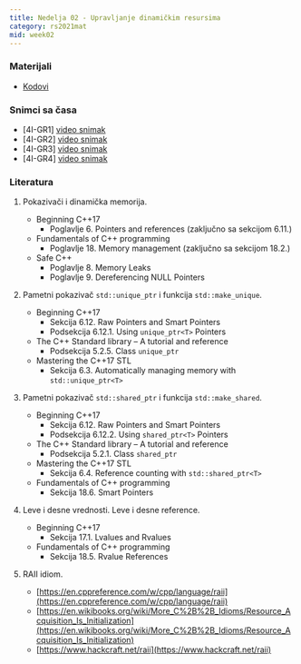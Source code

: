 ```yaml
---
title: Nedelja 02 - Upravljanje dinamičkim resursima
category: rs2021mat
mid: week02
---
```


### Materijali

- [Kodovi](https://github.com/MATF-RS21/zvanicni-materijali/tree/main/02-dinamicka-memorija)

### Snimci sa časa

- [4I-GR1] [video snimak](https://youtu.be/rDhbFAIoDFE)
- [4I-GR2] [video snimak](https://youtu.be/EgFVeDNHocQ)
- [4I-GR3] [video snimak](http://enastava.matf.bg.ac.rs/~nikola_ajzenhamer/2020-2021/rs/RS%2002/RS%2002_player.html)
- [4I-GR4] [video snimak](https://youtu.be/IQXITshmdXE)

### Literatura

1. Pokazivači i dinamička memorija.
    - Beginning C++17
        - Poglavlje 6. Pointers and references (zaključno sa sekcijom 6.11.)
    - Fundamentals of C++ programming
        - Poglavlje 18. Memory management (zaključno sa sekcijom 18.2.)
    - Safe C++
        - Poglavlje 8. Memory Leaks
        - Poglavlje 9. Dereferencing NULL Pointers

1. Pametni pokazivač `std::unique_ptr` i funkcija `std::make_unique`.
    - Beginning C++17
        - Sekcija 6.12. Raw Pointers and Smart Pointers
        - Podsekcija 6.12.1. Using `unique_ptr<T>` Pointers
    - The C++ Standard library – A tutorial and reference
        - Podsekcija 5.2.5. Class `unique_ptr`
    - Mastering the C++17 STL
        - Sekcija 6.3. Automatically managing memory with `std::unique_ptr<T>`

1. Pametni pokazivač `std::shared_ptr` i funkcija `std::make_shared`.
    - Beginning C++17
        - Sekcija 6.12. Raw Pointers and Smart Pointers
        - Podsekcija 6.12.2. Using `shared_ptr<T>` Pointers
    - The C++ Standard library – A tutorial and reference
        - Podsekcija 5.2.1. Class `shared_ptr`
    - Mastering the C++17 STL
        - Sekcija 6.4. Reference counting with `std::shared_ptr<T>`
    - Fundamentals of C++ programming
        - Sekcija 18.6. Smart Pointers

1. Leve i desne vrednosti. Leve i desne reference.
    - Beginning C++17
        - Sekcija 17.1. Lvalues and Rvalues
    - Fundamentals of C++ programming
        - Sekcija 18.5. Rvalue References

1. RAII idiom.
    - [https://en.cppreference.com/w/cpp/language/raii](https://en.cppreference.com/w/cpp/language/raii)
    - [https://en.wikibooks.org/wiki/More_C%2B%2B_Idioms/Resource_Acquisition_Is_Initialization](https://en.wikibooks.org/wiki/More_C%2B%2B_Idioms/Resource_Acquisition_Is_Initialization)
    - [https://www.hackcraft.net/raii](https://www.hackcraft.net/raii)
